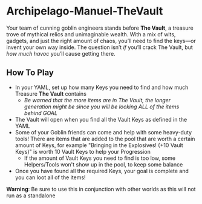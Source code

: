 # Archipelago-Manuel-TheVault

Your team of cunning goblin engineers stands before **The Vault**, a treasure trove of mythical relics and unimaginable wealth. With a mix of wits, gadgets, and just the right amount of chaos, you’ll need to find the keys—or invent your own way inside. The question isn’t *if* you’ll crack The Vault, but *how much havoc* you’ll cause getting there.

## How To Play
* In your YAML, set up how many Keys you need to find and how much Treasure **The Vault** contains
  * *Be warned that the more items are in The Vault, the longer generation might be since you will be locking ALL of the items behind GOAL*
* The Vault will open when you find all the Vault Keys as defined in the YAML
* Some of your Goblin friends can come and help with some heavy-duty tools! There are items that are added to the pool that are worth a certain amount of Keys, for example "Bringing in the Explosives! (+10 Vault Keys)" is worth 10 Vault Keys to help your Progression
  * If the amount of Vault Keys you need to find is too low, some Helpers/Tools won't show up in the pool, to keep some balance  
* Once you have found all the required Keys, your goal is complete and you can loot all of the items!

**Warning**: Be sure to use this in conjunction with other worlds as this will not run as a standalone